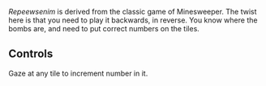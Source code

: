 _Repeewsenim_ is derived from the classic game of Minesweeper. The twist here is that you need to play it backwards, in reverse. You know where the bombs are, and need to put correct numbers on the tiles.

Controls
--------
Gaze at any tile to increment number in it.